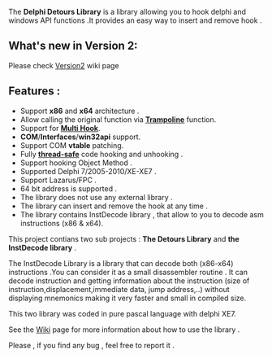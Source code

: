 The **Delphi Detours Library** is a library allowing you to hook delphi and windows API functions .It provides an easy way to insert and remove hook .



## What's new in Version 2: ##
Please check [Version2](Version2.md) wiki page
## Features : ##
  * Support **x86** and **x64** architecture .
  * Allow calling the original function via <u><b>Trampoline</b></u> function.
  * Support for <u><b>Multi Hook</b></u>.
  * **COM**/**Interfaces**/**win32api** support.
  * Support COM **vtable** patching.
  * Fully <u><b>thread-safe</b></u> code hooking and unhooking .
  * Support hooking Object Method .
  * Supported Delphi 7/2005-2010/XE-XE7 .
  * Support Lazarus/FPC .
  * 64 bit address is supported .
  * The library does not use any external library .
  * The library can insert and remove the hook at any time .
  * The library contains InstDecode library , that allow to you to decode asm instructions (x86 & x64).

This project contians two sub projects : **The Detours Library** and **the InstDecode library** .

The InstDecode Library is a library that can decode both (x86-x64) instructions .You can consider it as a small disassembler routine .
It can decode instruction and getting information about the instruction (size of instruction,displacement,immediate data, jump address,..) without displaying mnemonics making it very faster and small in compiled size.

This two library was coded in pure pascal language with delphi XE7.

See the [Wiki](http://code.google.com/p/delphi-detours-library/w/list) page for more information about how to use the library .

Please , if you find any bug , feel free to report it .